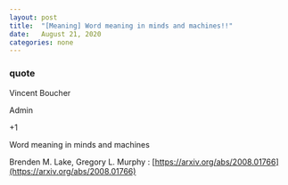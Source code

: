 ```yaml
---
layout: post
title:  "[Meaning] Word meaning in minds and machines!!"
date:   August 21, 2020
categories: none
---
```









### quote 

Vincent Boucher


Admin






+1

Word meaning in minds and machines

Brenden M. Lake, Gregory L. Murphy : [https://arxiv.org/abs/2008.01766](https://arxiv.org/abs/2008.01766)



 

